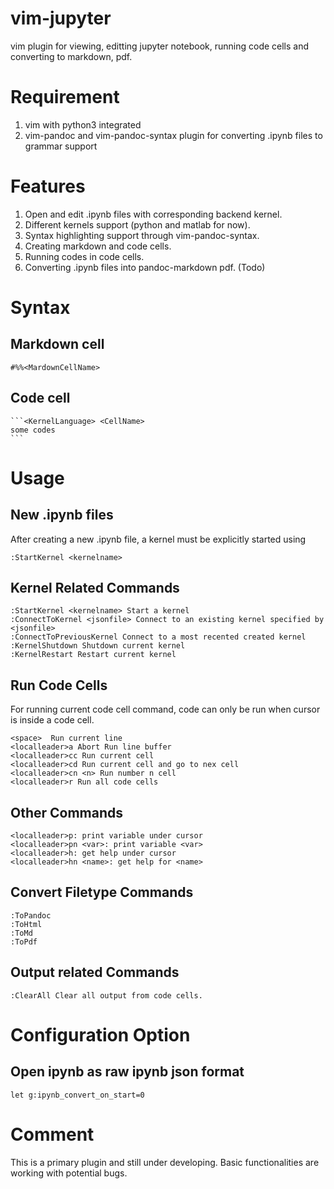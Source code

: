 # vim-jupyter
 
 vim plugin for viewing, editting jupyter notebook, running code cells and
 converting to markdown, pdf. 


# Requirement

1. vim with python3 integrated
2. vim-pandoc and vim-pandoc-syntax plugin for converting .ipynb files to  grammar support

# Features

1. Open and edit .ipynb files with corresponding backend kernel.
2. Different kernels support (python and matlab for now).
3. Syntax highlighting support through vim-pandoc-syntax.
4. Creating markdown and code cells. 
5. Running codes in code cells.
6. Converting .ipynb files into pandoc-markdown pdf. (Todo)


# Syntax 

## Markdown cell 

    #%%<MardownCellName>

## Code cell

    ```<KernelLanguage> <CellName>
    some codes
    ```


# Usage

## New .ipynb files

After creating a new .ipynb file, a kernel must be explicitly started using 

    :StartKernel <kernelname>

## Kernel Related Commands

    :StartKernel <kernelname> Start a kernel
    :ConnectToKernel <jsonfile> Connect to an existing kernel specified by <jsonfile>
    :ConnectToPreviousKernel Connect to a most recented created kernel 
    :KernelShutdown Shutdown current kernel
    :KernelRestart Restart current kernel 

## Run Code Cells

For running current code cell command, code can only be run when cursor is inside a code cell. 

    <space>  Run current line 
    <localleader>a Abort Run line buffer
    <localleader>cc Run current cell 
    <localleader>cd Run current cell and go to nex cell
    <localleader>cn <n> Run number n cell
    <localleader>r Run all code cells

## Other Commands

    <localleader>p: print variable under cursor
    <localleader>pn <var>: print variable <var>
    <localleader>h: get help under cursor
    <localleader>hn <name>: get help for <name>


## Convert Filetype Commands

    :ToPandoc 
    :ToHtml
    :ToMd
    :ToPdf

## Output related Commands
    :ClearAll Clear all output from code cells.
    


# Configuration Option

## Open ipynb as raw ipynb json format 

    let g:ipynb_convert_on_start=0


# Comment

This is a primary plugin and still under developing. Basic functionalities are
working with potential bugs.
